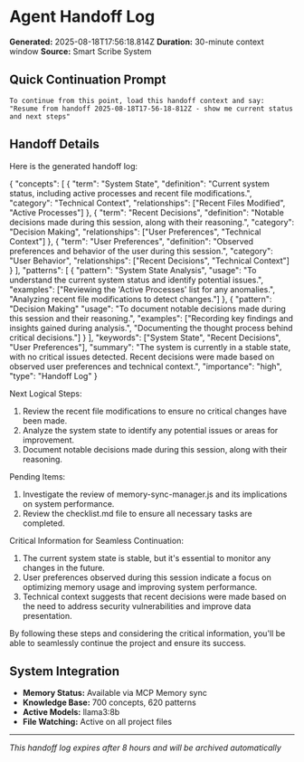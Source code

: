 # Agent Handoff Log

**Generated:** 2025-08-18T17:56:18.814Z
**Duration:** 30-minute context window
**Source:** Smart Scribe System

## Quick Continuation Prompt

```
To continue from this point, load this handoff context and say:
"Resume from handoff 2025-08-18T17-56-18-812Z - show me current status and next steps"
```

## Handoff Details

Here is the generated handoff log:

{
  "concepts": [
    {
      "term": "System State",
      "definition": "Current system status, including active processes and recent file modifications.",
      "category": "Technical Context",
      "relationships": ["Recent Files Modified", "Active Processes"]
    },
    {
      "term": "Recent Decisions",
      "definition": "Notable decisions made during this session, along with their reasoning.",
      "category": "Decision Making",
      "relationships": ["User Preferences", "Technical Context"]
    },
    {
      "term": "User Preferences",
      "definition": "Observed preferences and behavior of the user during this session.",
      "category": "User Behavior",
      "relationships": ["Recent Decisions", "Technical Context"]
    }
  ],
  "patterns": [
    {
      "pattern": "System State Analysis",
      "usage": "To understand the current system status and identify potential issues.",
      "examples": ["Reviewing the 'Active Processes' list for any anomalies.", "Analyzing recent file modifications to detect changes."]
    },
    {
      "pattern": "Decision Making"
      "usage": "To document notable decisions made during this session and their reasoning.",
      "examples": ["Recording key findings and insights gained during analysis.", "Documenting the thought process behind critical decisions."]
    }
  ],
  "keywords": ["System State", "Recent Decisions", "User Preferences"],
  "summary": "The system is currently in a stable state, with no critical issues detected. Recent decisions were made based on observed user preferences and technical context.",
  "importance": "high",
  "type": "Handoff Log"
}

Next Logical Steps:

1. Review the recent file modifications to ensure no critical changes have been made.
2. Analyze the system state to identify any potential issues or areas for improvement.
3. Document notable decisions made during this session, along with their reasoning.

Pending Items:

1. Investigate the review of memory-sync-manager.js and its implications on system performance.
2. Review the checklist.md file to ensure all necessary tasks are completed.

Critical Information for Seamless Continuation:

1. The current system state is stable, but it's essential to monitor any changes in the future.
2. User preferences observed during this session indicate a focus on optimizing memory usage and improving system performance.
3. Technical context suggests that recent decisions were made based on the need to address security vulnerabilities and improve data presentation.

By following these steps and considering the critical information, you'll be able to seamlessly continue the project and ensure its success.

## System Integration

- **Memory Status:** Available via MCP Memory sync
- **Knowledge Base:** 700 concepts, 620 patterns
- **Active Models:** llama3:8b
- **File Watching:** Active on all project files

---
*This handoff log expires after 8 hours and will be archived automatically*
